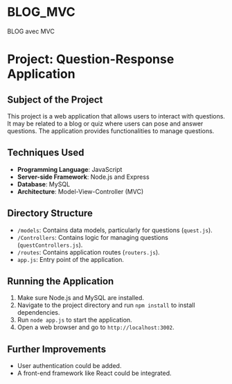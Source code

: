 # BLOG_MVC
BLOG avec MVC

# Project: Question-Response Application

## Subject of the Project
This project is a web application that allows users to interact with questions. It may
be related to a blog or quiz where users can pose and answer questions. The application 
provides functionalities to manage questions.

## Techniques Used
- **Programming Language**: JavaScript
- **Server-side Framework**: Node.js and Express
- **Database**: MySQL
- **Architecture**: Model-View-Controller (MVC)

## Directory Structure
- `/models`: Contains data models, particularly for questions (`quest.js`).
- `/Controllers`: Contains logic for managing questions (`questControllers.js`).
- `/routes`: Contains application routes (`routers.js`).
- `app.js`: Entry point of the application.

## Running the Application
1. Make sure Node.js and MySQL are installed.
2. Navigate to the project directory and run `npm install` to install dependencies.
3. Run `node app.js` to start the application.
4. Open a web browser and go to `http://localhost:3002`.

## Further Improvements
- User authentication could be added.
- A front-end framework like React could be integrated.




